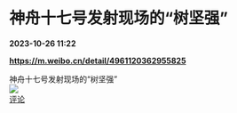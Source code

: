 # 神舟十七号发射现场的“树坚强”

**2023-10-26 11:22**

**https://m.weibo.cn/detail/4961120362955825**

神舟十七号发射现场的“树坚强”  
![](https://img3.chouti.com/CHOUTI_231026_11C9ADD9B6154E03855ABEA6212E05E0.jpg)  
[评论](https://m.chouti.com/link/40412815)